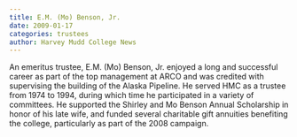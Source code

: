 ```yaml
---
title: E.M. (Mo) Benson, Jr.
date: 2009-01-17
categories: trustees
author: Harvey Mudd College News
---
```

An emeritus trustee, E.M. (Mo) Benson, Jr. enjoyed a long and successful career as part of the top management at ARCO and was credited with supervising the building of the Alaska Pipeline. He served HMC as a trustee from 1974 to 1994, during which time he participated in a variety of committees. He supported the Shirley and Mo Benson Annual Scholarship in honor of his late wife, and funded several charitable gift annuities benefiting the college, particularly as part of the 2008 campaign.
